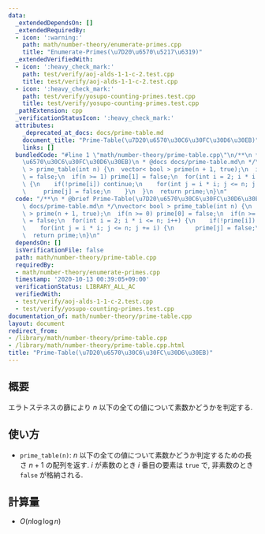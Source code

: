 ```yaml
---
data:
  _extendedDependsOn: []
  _extendedRequiredBy:
  - icon: ':warning:'
    path: math/number-theory/enumerate-primes.cpp
    title: "Enumerate-Primes(\u7D20\u6570\u5217\u6319)"
  _extendedVerifiedWith:
  - icon: ':heavy_check_mark:'
    path: test/verify/aoj-alds-1-1-c-2.test.cpp
    title: test/verify/aoj-alds-1-1-c-2.test.cpp
  - icon: ':heavy_check_mark:'
    path: test/verify/yosupo-counting-primes.test.cpp
    title: test/verify/yosupo-counting-primes.test.cpp
  _pathExtension: cpp
  _verificationStatusIcon: ':heavy_check_mark:'
  attributes:
    _deprecated_at_docs: docs/prime-table.md
    document_title: "Prime-Table(\u7D20\u6570\u30C6\u30FC\u30D6\u30EB)"
    links: []
  bundledCode: "#line 1 \"math/number-theory/prime-table.cpp\"\n/**\n * @brief Prime-Table(\u7D20\
    \u6570\u30C6\u30FC\u30D6\u30EB)\n * @docs docs/prime-table.md\n */\nvector< bool\
    \ > prime_table(int n) {\n  vector< bool > prime(n + 1, true);\n  if(n >= 0) prime[0]\
    \ = false;\n  if(n >= 1) prime[1] = false;\n  for(int i = 2; i * i <= n; i++)\
    \ {\n    if(!prime[i]) continue;\n    for(int j = i * i; j <= n; j += i) {\n \
    \     prime[j] = false;\n    }\n  }\n  return prime;\n}\n"
  code: "/**\n * @brief Prime-Table(\u7D20\u6570\u30C6\u30FC\u30D6\u30EB)\n * @docs\
    \ docs/prime-table.md\n */\nvector< bool > prime_table(int n) {\n  vector< bool\
    \ > prime(n + 1, true);\n  if(n >= 0) prime[0] = false;\n  if(n >= 1) prime[1]\
    \ = false;\n  for(int i = 2; i * i <= n; i++) {\n    if(!prime[i]) continue;\n\
    \    for(int j = i * i; j <= n; j += i) {\n      prime[j] = false;\n    }\n  }\n\
    \  return prime;\n}\n"
  dependsOn: []
  isVerificationFile: false
  path: math/number-theory/prime-table.cpp
  requiredBy:
  - math/number-theory/enumerate-primes.cpp
  timestamp: '2020-10-13 00:39:05+09:00'
  verificationStatus: LIBRARY_ALL_AC
  verifiedWith:
  - test/verify/aoj-alds-1-1-c-2.test.cpp
  - test/verify/yosupo-counting-primes.test.cpp
documentation_of: math/number-theory/prime-table.cpp
layout: document
redirect_from:
- /library/math/number-theory/prime-table.cpp
- /library/math/number-theory/prime-table.cpp.html
title: "Prime-Table(\u7D20\u6570\u30C6\u30FC\u30D6\u30EB)"
---
```

## 概要

エラトステネスの篩により $n$ 以下の全ての値について素数かどうかを判定する.

## 使い方

* `prime_table(n)`: $n$ 以下の全ての値について素数かどうか判定するための長さ $n + 1$ の配列を返す. $i$ が素数のとき $i$ 番目の要素は `true` で, 非素数のとき `false` が格納される.

## 計算量

* $O(n \log \log n)$
